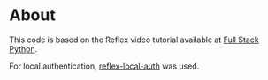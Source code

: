 # About

This code is based on the Reflex video tutorial available at [Full Stack Python](https://github.com/codingforentrepreneurs/full-stack-python/).

For local authentication, [reflex-local-auth](https://github.com/masenf/reflex-local-auth) was used.

